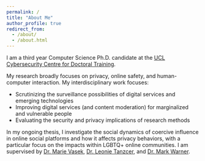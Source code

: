 ```yaml
---
permalink: /
title: "About Me"
author_profile: true
redirect_from: 
  - /about/
  - /about.html
---
```


I am a third year Computer Science Ph.D. candidate at the [UCL Cybersecurity Centre for Doctoral Training](https://www.ucl.ac.uk/cybersecurity-cdt/). 

My research broadly focuses on privacy, online safety, and human-computer interaction. My interdisciplinary work focuses:
- Scrutinizing the surveillance possibilities of digital services and emerging technologies
- Improving digital services (and content moderation) for marginalized and vulnerable people
- Evaluating the security and privacy implications of research methods

In my ongoing thesis, I investigate the social dynamics of coercive influence in online social platforms and how it affects privacy behaviors, with a particular focus on the impacts within LGBTQ+ online communities. I am supervised by [Dr. Marie Vasek](https://mvasek.com), [Dr. Leonie Tanzcer](https://www.leonietanczer.net/about.html), and [Dr. Mark Warner](https://markjwarner.github.io).
